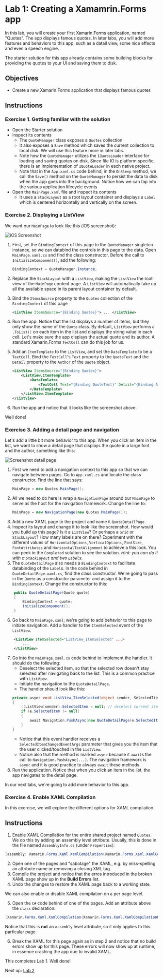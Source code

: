 # Lab 1: Creating a Xamamrin.Forms app
In this lab, you will create your first Xamarin.Forms application, named "Quotes". The app displays famous quotes. In later labs, you will add more features and behaviors to this app, such as a datail view, some nice effects and even a speech engine.

The starter solution for this app already contains some building blocks for providing the quotes to your UI and saving them to disk.

## Objectives
- Create a new Xamarin.Forms application that displays famous quotes

## Instructions
### Exercise 1. Getting familiar with the solution
- Open the Starter solution
- Inspect its contents
    - The `QuoteManager` class exposes a `Quotes` collection
    - It also exposes a `Save` method which saves the current collection to local disk. We will use this feature more in later labs.
    - Note how the `QuoteManager` utilizes the `IQuoteLoader` interface for loading and saving quotes on disk. Since file IO is platform specific, there is an implementation of `IQuoteLoader` in each native project.
    - Note that in the `App.xaml.cs` code behind, in the `OnSleep` method, we call the `Save()` method on the `QuoteManager` to persist the data to disk when the app goes into the background. Notice how we can tap into the various application lifecycle events
- Open the `MainPage.xaml` file and inspect its contents
    - It uses a `StackLayout` as a root layout container and displays a `Label` which is centered horizontally and vertically on the screen.

### Exercise 2. Displaying a ListView

We want our `MainPage` to look like this (iOS screenshot):

![iOS Screenshot](images/lab0101.png)

1. First, set the `BindingContext` of this page to the `QuoteManager` singleton instance, so we can databind the controls in this page to the data. Open `MainPage.xaml.cs` and find the class constructor. Before the call to `InitializeComponent()`, add the following:
    ```csharp
    BindingContext = QuoteManager.Instance;
    ```
2. Replace the `StackLayout` with a `ListView`, making the `ListView` the root view of the `MainPage` content page. A `ListView` will automatically take up all the available space in its parent layout container by default.
3. Bind the `ItemsSource` property to the `Quotes` collection of the `BindingContext` of this page

    ```xml
    <ListView ItemsSource="{Binding Quotes}"> ... </ListView>
    ```

4. Run the app. Notice that the list displays a number of items, but they only show the name of the `Quote` class. By default, `ListView` performs a `.ToList()` on each item in the list and displays the string value in each cell. Let's make sure the app displays the actual quote and its author. A standard Xamarin.Forms `TextCell` can do this job for us.
5. Add an `ItemTemplate` to the `ListView`, and set the `DataTemplate` to be a `TextCell`. Bind the `TextCell`'s `Text` property to the `QuoteText` and the `Detail` property to the `Author` of the `Quote` object.
    ```xml
    <ListView ItemsSource="{Binding Quotes}">
        <ListView.ItemTemplate>
            <DataTemlate>
                <TextCell Text="{Binding QuoteText}" Detail="{Binding Author}">
            </DataTemplate>
        </ListView.ItemTemplate>
    </ListView>
    ```
6. Run the app and notice that it looks like the screenshot above.

Well done!

### Exercise 3. Adding a detail page and navigation
Let's add a little bit more behavior to this app. When you click an item in the list, we want to show a detail page that displays the quote in a large font and the author, something like this:

![Screenshot detail page](images/lab0102.png)

1. First we need to add a navigation context to this app so that we can navigate between pages. Go to `App.xaml.cs` and locate the class constructor. Find the line that says:
    ```csharp
    MainPage = new Quotes.MainPage();
    ```
2. All we need to do here is wrap a `NavigationPage` around our `MainPage` to serve as the host for the navigation framework. Change the line to:
    ```csharp
    MainPage = new NavigationPage(new Quotes.MainPage());
    ```
4. Add a new XAML page to the project and name it `QuoteDetailPage`.
5. Inspect its layout and change it to look like the screenshot. How would you build up this page? Is it a `ListView`? Or perhaps a `Grid` or `StackLayout`? How many labels are on there? Experiment with the different values of `HorizontalOptions`, `VerticalOptions`, `FontSize`, `FontAttributes` and `HorizontalTextAlignment` to achieve a this look. You can peek in the `Completed` solution to see the solution. _Hint: you can do it with a `StackLayout` and two `Label`s_.
6. The `QuoteDetailPage` also needs a `BindingContext` to facilitate databinding of the `Label`s. In the code behind in `QuoteDetailPage.xaml.cs`, find the class constructor. We're going to pass in the `Quote` as a constructor parameter and assign it to the `BindingContext`. Change the constructor to this:
```csharp
    public QuoteDetailPage(Quote quote)
    {
        BindingContext = quote;
		InitializeComponent();
    }
```
6. Go back to `MainPage.xaml`; we're going to add behavior to this page to initiate navigation. Add a handler to the `ItemSelected` event of the `ListView`.
```xml
    <ListView ItemSelected="ListView_ItemSelected" ...>
        ...
    </ListView>
```
7. Go into the `MainPage.xaml.cs` code behind to implement the handler. It should do the following:
    - Deselect the selected item, so that the selected row doesn't stay selected after navigating back to the list. This is a common practice with `ListView`.
    - Initiate the navigation to the `QuoteDetailPage`.
    - The handler should look like this:
    ```csharp
    private async void ListView_ItemSelected(object sender, SelectedItemChangedEventArgs e)
    {
        ((ListView)sender).SelectedItem = null; // deselect current item
        if (e.SelectedItem != null)
        {
            await Navigation.PushAsync(new QuoteDetailPage(e.SelectedItem as Quote));
        }
    }
    ```
    - Notice that this event handler receives a `SelectedItemChangedEventArgs` parameter that gives you the item that the user clicked/touched in the `ListView`.
    - Notice also that the method is marked `async` because it `await`s the call to `Navigation.PushAsync(...)`. The navigation framework is `async` and it is good practice to always `await` these methods.
8. Run the application. Notice that when you click an item in the list, the app navigates to the detail page.

In our next labs, we're going to add more behavior to this app.

### Exercise 4. Enable XAML Compilation
In this exercise, we will explore the different options for XAML compilation.

## Instructions
1. Enable XAML Compilation for the entire shared project named `Quotes`. We do this by adding an assembly level attribute. Usually, this is done in the file named `AssemblyInfo.cs` (under `Properties`):

```csharp
[assembly: Xamarin.Forms.Xaml.XamlCompilation(Xamarin.Forms.Xaml.XamlCompilationOptions.Compile)]
```
2. Open one of the pages and "sabotage" the XAML, e.g. by miss-spelling an attribute name or removing a closing XML tag.
3. Compile the project and notice that the erros introduced in the broken XAML page show up in the **Build Errors** list.
4. Undo the changes to restore the XAML page back to a working state.

We can also enable or disable XAML compilation on a per page level.

5. Open the `C#` code behind of one of the pages. Add an attribute above the `class` declaration:

```csharp
[Xamarin.Forms.Xaml.XamlCompilation(Xamarin.Forms.Xaml.XamlCompilationOptions.Skip)]
```

Notice that this is **not** an `assembly` level attribute, so it only applies to this particular page.

6. Break the XAML for this page again as in step 2 and notice that no build errors show up for this page. These errors will now show up at runtime, in essence crashing the app due to invalid XAML.

This completes Lab 1. Well done!

Next up: [Lab 2](../Lab02/readme.md)
